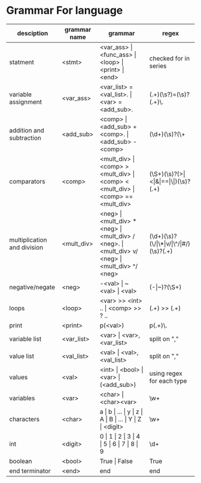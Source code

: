 # Grammar For language
|desciption                 |grammar name      |grammar                                                                                 | regex               |
|---------------------------|------------------|----------------------------------------------------------------------------------------|---------------------|
|statment                   | \<stmt>          | <var_ass> \| <func_ass>   \| \<loop> \| \<print> \| \<end>                             |checked for in series|
|variable assignment        | <var_ass>        |<var_list> = <val_list>.   \| \<var> = \<add_sub>.                                      | (.+)(\s?)=(\\s)?(.+)\\.|
|addition and subtraction   | \<add_sub>       |\<comp> \| \<add_sub> + \<comp>. \| \<add_sub> - \<comp>                                | (\\d+)(\\s)?(\\+|-)(\\s)?(.+) |
|comparators                | \<comp>          |\<mult_div> \| \<comp> > \<mult_div>  \| \<comp> < \<mult_div>  \| \<comp> == \<mult_div>  | (\\S+)(\\s)?(>\|<\|&\|==\|\\\|)(\\s)?(.+) |
|multiplication and division| \<mult_div>      |\<neg> \| \<mult_div> * \<neg>  \| \<mult_div> / \<neg>. \| \<mult_div> v/ \<neg>  \| \<mult_div> ^/ \<neg>  | (\\d+)(\\s)?(\\/\|\\*\|v/\|\\^/\|#/)(\\s)?(.+)|
|negative/negate            |\<neg>            | -\<val> \| ~\<val> \| \<val>                                                           | (-\|~)?(\\S+) |
|loops                      | \<loop>          |\<var> >> \<int>  .. \| \<comp> >>   ?  ..                                              | (.+) >> (.+) |
|print                      | \<print>         | p(\<val>)                                                                              | p(.+)\\. |
|variable list              | <var_list>       |\<var>     \| \<var>, <var_list>                                                        | split on ","    |
|value list                 | <val_list>       |\<val>     \| \<val>, <val_list>                                                        | split on ","    |
|values                     | \<val>           |\<int>  \| \<bool> \| \<var> \| (\<add_sub>)                                            | using regex for each type |
|variables                  | \<var>           |\<char> \| \<char>\<var>                                                                | \\w+ |
|characters                 | \<char>          | a \| b \| ... \| y \| z \| A \| B \| ... \| Y \| Z \| \<digit>                         | \\w+ |
|int                        | \<digit>         | 0 \| 1 \| 2 \| 3 \| 4 \| 5 \| 6 \| 7 \| 8 \| 9                                         | \\d+|
|boolean                    | \<bool>          | True \| False                                                                          | True|False |
|end terminator             | \<end>           | end                                                                                    | end |